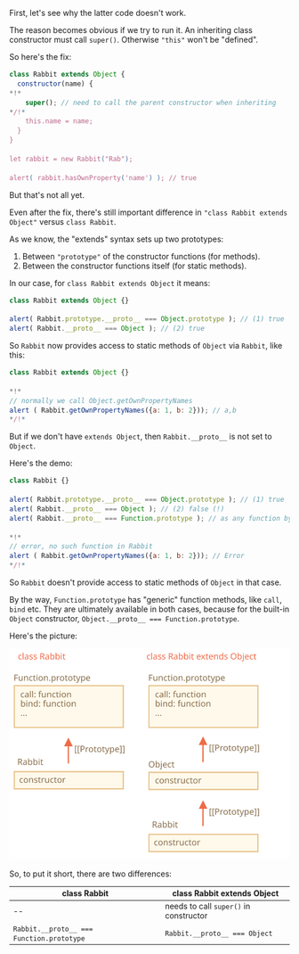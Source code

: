 First, let's see why the latter code doesn't work.

The reason becomes obvious if we try to run it. An inheriting class constructor must call `super()`. Otherwise `"this"` won't be "defined".

So here's the fix:

```js run
class Rabbit extends Object {
  constructor(name) {
*!*
    super(); // need to call the parent constructor when inheriting
*/!*
    this.name = name;
  }
}

let rabbit = new Rabbit("Rab");

alert( rabbit.hasOwnProperty('name') ); // true
```

But that's not all yet.

Even after the fix, there's still important difference in `"class Rabbit extends Object"` versus `class Rabbit`.

As we know, the "extends" syntax sets up two prototypes:

1. Between `"prototype"` of the constructor functions (for methods).
2. Between the constructor functions itself (for static methods).

In our case, for `class Rabbit extends Object` it means:

```js run
class Rabbit extends Object {}

alert( Rabbit.prototype.__proto__ === Object.prototype ); // (1) true
alert( Rabbit.__proto__ === Object ); // (2) true
```

So `Rabbit` now provides access to static methods of `Object` via `Rabbit`, like this:

```js run
class Rabbit extends Object {}

*!*
// normally we call Object.getOwnPropertyNames
alert ( Rabbit.getOwnPropertyNames({a: 1, b: 2})); // a,b
*/!*
```

But if we don't have `extends Object`, then `Rabbit.__proto__` is not set to `Object`.

Here's the demo:

```js run
class Rabbit {}

alert( Rabbit.prototype.__proto__ === Object.prototype ); // (1) true
alert( Rabbit.__proto__ === Object ); // (2) false (!)
alert( Rabbit.__proto__ === Function.prototype ); // as any function by default

*!*
// error, no such function in Rabbit
alert ( Rabbit.getOwnPropertyNames({a: 1, b: 2})); // Error
*/!*
```

So `Rabbit` doesn't provide access to static methods of `Object` in that case.

By the way, `Function.prototype` has "generic" function methods, like `call`, `bind` etc. They are ultimately available in both cases, because for the built-in `Object` constructor, `Object.__proto__ === Function.prototype`.

Here's the picture:

![](rabbit-extends-object.svg)

So, to put it short, there are two differences:

| class Rabbit | class Rabbit extends Object  |
|--------------|------------------------------|
| --             | needs to call `super()` in constructor |
| `Rabbit.__proto__ === Function.prototype` | `Rabbit.__proto__ === Object` |
